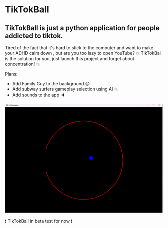 #  TikTokBall 

## TikTokBall is just a python application for people addicted to tiktok. 

Tired of the fact that it's hard to stick to the computer and want to make your ADHD calm down , but are you too lazy to open YouTube? 
:collision: TikTokBal is the solution for you, just launch this project and forget about concentration! :collision:

Plans: 
- Add Family Guy to the background :heart_eyes:
- Add subway surfers gameplay selection using AI :boom:
- Add sounds to the app :speaker:

![Image alt](https://github.com/ExodusOfGraf/TikTokBall/raw/origin/img/1.png)

:exclamation: TikTokBall in beta test for now :exclamation:
